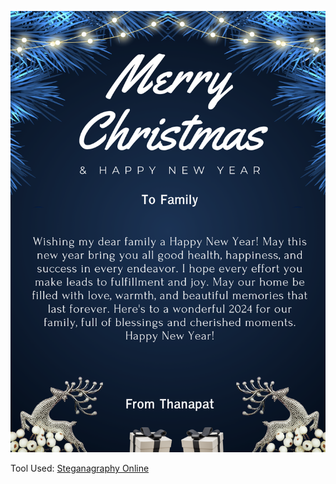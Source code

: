 ![Chistmas](image/christmascard.png) 

Tool Used: [Steganagraphy Online](https://stylesuxx.github.io/steganography/)
